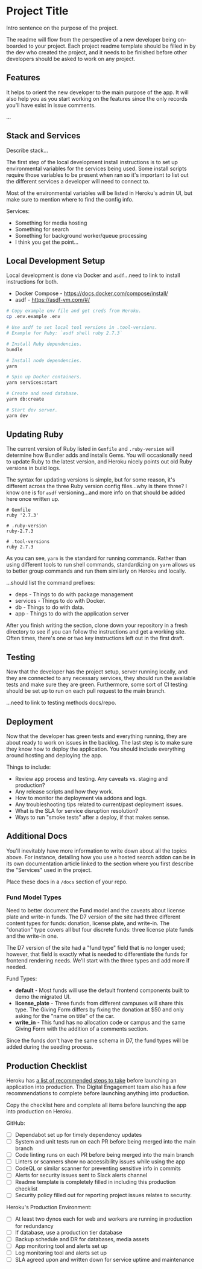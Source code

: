 # Project Title

Intro sentence on the purpose of the project.

The readme will flow from the perspective of a new developer being on-boarded to your project. Each project
readme template should be filled in by the dev who created the project, and it needs to be finished before
other developers should be asked to work on any project.

## Features

It helps to orient the new developer to the main purpose of the app. It will also help you as you start
working on the features since the only records you'll have exist in issue comments.

...

## Stack and Services

Describe stack...

The first step of the local development install instructions is to set up environmental variables for the
services being used. Some install scripts require those variables to be present when ran so it's important to
list out the different services a developer will need to connect to.

Most of the environmental variables will be listed in Heroku's admin UI, but make sure to mention where to
find the config info.

Services:

- Something for media hosting
- Something for search
- Something for background worker/queue processing
- I think you get the point...

## Local Development Setup

Local development is done via Docker and `asdf`...need to link to install instructions for both.

- Docker Compose - https://docs.docker.com/compose/install/
- asdf - https://asdf-vm.com/#/

```bash
# Copy example env file and get creds from Heroku.
cp .env.example .env

# Use asdf to set local tool versions in .tool-versions.
# Example for Ruby: `asdf shell ruby 2.7.3`

# Install Ruby dependencies.
bundle

# Install node dependencies.
yarn

# Spin up Docker containers.
yarn services:start

# Create and seed database.
yarn db:create

# Start dev server.
yarn dev
```

## Updating Ruby

The current version of Ruby listed in `Gemfile` and `.ruby-version` will determine how Bundler adds and
installs Gems. You will occasionally need to update Ruby to the latest version, and Heroku nicely points out
old Ruby versions in build logs.

The syntax for updating versions is simple, but for some reason, it's different across the three Ruby version
config files...why is there three? I know one is for `asdf` versioning...and more info on that should be added
here once written up.

```
# Gemfile
ruby '2.7.3'

# .ruby-version
ruby-2.7.3

# .tool-versions
ruby 2.7.3
```

As you can see, `yarn` is the standard for running commands. Rather than using different tools to run shell
commands, standardizing on `yarn` allows us to better group commands and run them similarly on Heroku and
locally.

...should list the command prefixes:

- deps - Things to do with package management
- services - Things to do with Docker.
- db - Things to do with data.
- app - Things to do with the application server

After you finish writing the section, clone down your repository in a fresh directory to see if you can follow
the instructions and get a working site. Often times, there's one or two key instructions left out in the
first draft.

## Testing

Now that the developer has the project setup, server running locally, and they are connected to any necessary
services, they should run the available tests and make sure they are green. Furthermore, some sort of CI
testing should be set up to run on each pull request to the main branch.

...need to link to testing methods docs/repo.

## Deployment

Now that the developer has green tests and everything running, they are about ready to work on issues in the
backlog. The last step is to make sure they know how to deploy the application. You should include everything
around hosting and deploying the app.

Things to include:

- Review app process and testing. Any caveats vs. staging and production?
- Any release scripts and how they work.
- How to monitor the deployment via addons and logs.
- Any troubleshooting tips related to current/past deployment issues.
- What is the SLA for service disruption resolution?
- Ways to run "smoke tests" after a deploy, if that makes sense.

## Additional Docs

You'll inevitably have more information to write down about all the topics above. For instance, detailing how
you use a hosted search addon can be in its own documentation article linked to the section where you first
describe the "Services" used in the project.

Place these docs in a `/docs` section of your repo.

### Fund Model Types

Need to better document the Fund model and the caveats about license plate and write-in funds. The D7 version 
of the site had three different content types for funds: donation, license plate, and write-in. The "donation" 
type covers all but four discrete funds: three license plate funds and the write-in one.

The D7 version of the site had a "fund type" field that is no longer used; however, that field is exactly 
what is needed to differentiate the funds for frontend rendering needs. We'll start with the three types 
and add more if needed.

Fund Types:
- **default** - Most funds will use the default frontend components built to demo the migrated UI.
- **license_plate** - Three funds from different campuses will share this type. The Giving Form differs by 
  fixing the donation at $50 and only asking for the "name on title" of the car. 
- **write_in** - This fund has no allocation code or campus and the same Giving Form with the addition of a 
  comments section. 

Since the funds don't have the same schema in D7, the fund types will be added during the seeding process.

## Production Checklist

Heroku has [a list of recommended steps to take](https://devcenter.heroku.com/articles/production-check)
before launching an application into production. The Digital Engagement team also has a few recommendations to
complete before launching anything into production.

Copy the checklist here and complete all items before launching the app into production on Heroku.

GitHub:

- [ ] Dependabot set up for timely dependency updates
- [ ] System and unit tests run on each PR before being merged into the main branch
- [ ] Code linting runs on each PR before being merged into the main branch
- [ ] Linters or scanners show no accessibility issues while using the app
- [ ] CodeQL or similar scanner for preventing sensitive info in commits
- [ ] Alerts for security issues sent to Slack alerts channel
- [ ] Readme template is completely filled in including this production checklist
- [ ] Security policy filled out for reporting project issues relates to security.

Heroku's Production Environment:

- [ ] At least two dynos each for web and workers are running in production for redundancy
- [ ] If database, use a production tier database
- [ ] Backup schedule and DR for databases, media assets
- [ ] App monitoring tool and alerts set up
- [ ] Log monitoring tool and alerts set up
- [ ] SLA agreed upon and written down for service uptime and maintenance
